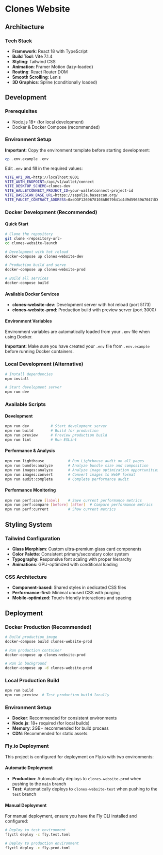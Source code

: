 # Clones Website

## Architecture

### Tech Stack
- **Framework**: React 18 with TypeScript
- **Build Tool**: Vite 7.1.4
- **Styling**: Tailwind CSS
- **Animation**: Framer Motion (lazy-loaded)
- **Routing**: React Router DOM
- **Smooth Scrolling**: Lenis
- **3D Graphics**: Spline (conditionally loaded)

## Development

### Prerequisites
- Node.js 18+ (for local development)
- Docker & Docker Compose (recommended)

### Environment Setup
**Important**: Copy the environment template before starting development:
```bash
cp .env.example .env
```

Edit `.env` and fill in the required values:
```bash
VITE_API_URL=http://localhost:8001
VITE_AUTH_ENDPOINT=/api/v1/wallet/connect
VITE_DESKTOP_SCHEME=clones-dev
VITE_WALLETCONNECT_PROJECT_ID=your-walletconnect-project-id
VITE_BASESCAN_BASE_URL=https://sepolia.basescan.org/
VITE_FAUCET_CONTRACT_ADDRESS=0xeD3F1269678108AB079641c4d9d59639A7047dC6
```

### Docker Development (Recommended)

#### Quick Start
```bash
# Clone the repository
git clone <repository-url>
cd clones-website-launch

# Development with hot reload
docker-compose up clones-website-dev

# Production build and serve
docker-compose up clones-website-prod

# Build all services
docker-compose build
```

#### Available Docker Services
- **clones-website-dev**: Development server with hot reload (port 5173)
- **clones-website-prod**: Production build with preview server (port 3000)

#### Environment Variables
Environment variables are automatically loaded from your `.env` file when using Docker.

**Important**: Make sure you have created your `.env` file from `.env.example` before running Docker containers.

### Local Development (Alternative)
```bash
# Install dependencies
npm install

# Start development server
npm run dev
```

### Available Scripts

#### Development
```bash
npm run dev          # Start development server
npm run build        # Build for production
npm run preview      # Preview production build
npm run lint         # Run ESLint
```

#### Performance & Analysis
```bash
npm run lighthouse           # Run Lighthouse audit on all pages
npm run bundle:analyze       # Analyze bundle size and composition
npm run images:analyze       # Analyze image optimization opportunities
npm run images:convert       # Convert images to WebP format
npm run audit:complete       # Complete performance audit
```

#### Performance Monitoring
```bash
npm run perf:save [label]    # Save current performance metrics
npm run perf:compare [before] [after]  # Compare performance metrics
npm run perf:current         # Show current metrics
```

## Styling System

### Tailwind Configuration
- **Glass Morphism**: Custom ultra-premium glass card components
- **Color Palette**: Consistent primary/secondary color system
- **Typography**: Responsive font scaling with proper hierarchy
- **Animations**: GPU-optimized with conditional loading

### CSS Architecture
- **Component-based**: Shared styles in dedicated CSS files
- **Performance-first**: Minimal unused CSS with purging
- **Mobile-optimized**: Touch-friendly interactions and spacing

## Deployment

### Docker Production (Recommended)
```bash
# Build production image
docker-compose build clones-website-prod

# Run production container
docker-compose up clones-website-prod

# Run in background
docker-compose up -d clones-website-prod
```

### Local Production Build
```bash
npm run build
npm run preview  # Test production build locally
```

### Environment Setup
- **Docker**: Recommended for consistent environments
- **Node.js**: 18+ required (for local builds)
- **Memory**: 2GB+ recommended for build process
- **CDN**: Recommended for static assets


### Fly.io Deployment

This project is configured for deployment on Fly.io with two environments:

#### Automatic Deployment

- **Production**: Automatically deploys to `clones-website-prod` when pushing to the `main` branch
- **Test**: Automatically deploys to `clones-website-test` when pushing to the `test` branch

#### Manual Deployment

For manual deployment, ensure you have the Fly CLI installed and configured:

```bash
# Deploy to test environment
flyctl deploy -c fly.test.toml

# Deploy to production environment  
flyctl deploy -c fly.prod.toml
```

